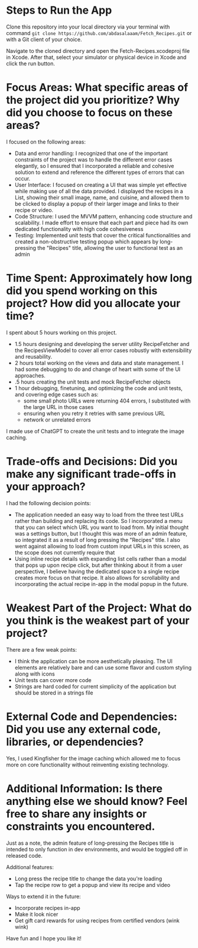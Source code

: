 # Steps to Run the App

Clone this repository into your local directory via your terminal with command `git clone https://github.com/abdasalaaam/Fetch_Recipes.git` or with a Git client of your choice. 

Navigate to the cloned directory and open the Fetch-Recipes.xcodeproj file in Xcode. After that, select your simulator or physical device in Xcode and click the run button. 

# Focus Areas: What specific areas of the project did you prioritize? Why did you choose to focus on these areas? 

I focused on the following areas:
- Data and error handling: I recognized that one of the important constraints of the project was to handle the different error cases elegantly, so I ensured that I incorporated a reliable and cohesive solution to extend and reference the different types of errors that can occur. 
- User Interface: I focused on creating a UI that was simple yet effective while making use of all the data provided. I displayed the recipes in a List, showing their small image, name, and cuisine, and allowed them to be clicked to display a popup of their larger image and links to their recipe or video. 
- Code Structure: I used the MVVM pattern, enhancing code structure and scalability. I made effort to ensure that each part and piece had its own dedicated functionality with high code cohesiveness 
- Testing: Implemented unit tests that cover the critical functionalities and created a non-obstructive testing popup which appears by long-pressing the "Recipes" title, allowing the user to functional test as an admin

# Time Spent: Approximately how long did you spend working on this project? How did you allocate your time?

I spent about 5 hours working on this project. 
- 1.5 hours designing and developing the server utility RecipeFetcher and the RecipesViewModel to cover all error cases robustly with extensibility and reusability. 
- 2 hours total working on the views and data and state management. I had some debugging to do and change of heart with some of the UI approaches. 
- .5 hours creating the unit tests and mock RecipeFetcher objects
- 1 hour debugging, finetuning, and optimizing the code and unit tests, and covering edge cases such as:
    - some small photo URLs were returning 404 errors, I substituted with the large URL in those cases
    - ensuring when you retry it retries with same previous URL
    - network or unrelated errors

I made use of ChatGPT to create the unit tests and to integrate the image caching.

# Trade-offs and Decisions: Did you make any significant trade-offs in your approach?

I had the following decision points:
- The application needed an easy way to load from the three test URLs rather than building and replacing its code. So I incorporated a menu that you can select which URL you want to load from. My initial thought was a settings button, but I thought this was more of an admin feature, so integrated it as a result of long pressing the "Recipes" title. I also went against allowing to load from custom input URLs in this screen, as the scope does not currently require that
- Using inline recipe details with expanding list cells rather than a modal that pops up upon recipe click, but after thinking about it from a user perspective, I believe having the dedicated space to a single recipe creates more focus on that recipe. It also allows for scrollability and incorporating the actual recipe in-app in the modal popup in the future. 

# Weakest Part of the Project: What do you think is the weakest part of your project?

There are a few weak points:
- I think the application can be more aesthetically pleasing. The UI elements are relatively bare and can use some flavor and custom styling along with icons
- Unit tests can cover more code
- Strings are hard coded for current simplicity of the application but should be stored in a strings file

# External Code and Dependencies: Did you use any external code, libraries, or dependencies?

Yes, I used Kingfisher for the image caching which allowed me to focus more on core functionality without reinventing existing technology. 

# Additional Information: Is there anything else we should know? Feel free to share any insights or constraints you encountered.

Just as a note, the admin feature of long-pressing the Recipes title is intended to only function in dev environments, and would be toggled off in released code.

Additional features:
- Long press the recipe title to change the data you're loading
- Tap the recipe row to get a popup and view its recipe and video

Ways to extend it in the future:
- Incorporate recipes in-app
- Make it look nicer
- Get gift card rewards for using recipes from certified vendors (wink wink)

Have fun and I hope you like it!
